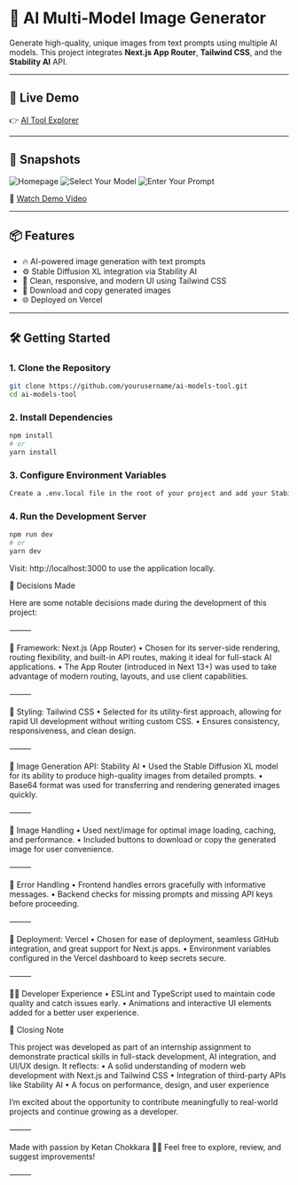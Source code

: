# 🧠 AI Multi-Model Image Generator

Generate high-quality, unique images from text prompts using multiple AI models. This project integrates **Next.js App Router**, **Tailwind CSS**, and the **Stability AI** API.

---

## 🚀 Live Demo

👉 [AI Tool Explorer](https://ai-tools-explorer-ketan-sa5l-6yiplsy0o-ketan-chokkaras-projects.vercel.app/)

---

## 📸 Snapshots

![Homepage](https://github.com/user-attachments/assets/8e56a949-a8fb-4bcc-bc5b-adf63737f900)
![Select Your Model](https://github.com/user-attachments/assets/e7637b79-7821-420f-b1e7-7a72984a9d0b)
![Enter Your Prompt](https://github.com/user-attachments/assets/f2facae6-197a-45c2-8d8a-485b0b473013)

🎥 [Watch Demo Video](https://drive.google.com/file/d/1FMcABS_asKqMoSGKizecs2IAY4vY1w-1/view?usp=drive_link)

---

## 📦 Features

- 🔥 AI-powered image generation with text prompts
- ⚙️ Stable Diffusion XL integration via Stability AI
- 🎯 Clean, responsive, and modern UI using Tailwind CSS
- 💾 Download and copy generated images
- 🌐 Deployed on Vercel


---

## 🛠️ Getting Started

### 1. Clone the Repository
```bash
git clone https://github.com/yourusername/ai-models-tool.git
cd ai-models-tool
 ```
### 2. Install Dependencies
 ```bash
npm install
# or
yarn install
 ```
### 3. Configure Environment Variables
```bash
Create a .env.local file in the root of your project and add your Stability AI API key:
```
### 4. Run the Development Server
```bash
npm run dev
# or
yarn dev
```
Visit: http://localhost:3000 to use the application locally.

🧠 Decisions Made

Here are some notable decisions made during the development of this project:

⸻

🧱 Framework: Next.js (App Router)
	•	Chosen for its server-side rendering, routing flexibility, and built-in API routes, making it ideal for full-stack AI applications.
	•	The App Router (introduced in Next 13+) was used to take advantage of modern routing, layouts, and use client capabilities.

⸻

🎨 Styling: Tailwind CSS
	•	Selected for its utility-first approach, allowing for rapid UI development without writing custom CSS.
	•	Ensures consistency, responsiveness, and clean design.

⸻

🔌 Image Generation API: Stability AI
	•	Used the Stable Diffusion XL model for its ability to produce high-quality images from detailed prompts.
	•	Base64 format was used for transferring and rendering generated images quickly.

⸻

💾 Image Handling
	•	Used next/image for optimal image loading, caching, and performance.
	•	Included buttons to download or copy the generated image for user convenience.

⸻

🧪 Error Handling
	•	Frontend handles errors gracefully with informative messages.
	•	Backend checks for missing prompts and missing API keys before proceeding.

⸻

🚀 Deployment: Vercel
	•	Chosen for ease of deployment, seamless GitHub integration, and great support for Next.js apps.
	•	Environment variables configured in the Vercel dashboard to keep secrets secure.

⸻

🧑‍💻 Developer Experience
	•	ESLint and TypeScript used to maintain code quality and catch issues early.
	•	Animations and interactive UI elements added for a better user experience.

 🙌 Closing Note

This project was developed as part of an internship assignment to demonstrate practical skills in full-stack development, AI integration, and UI/UX design. It reflects:
	•	A solid understanding of modern web development with Next.js and Tailwind CSS
	•	Integration of third-party APIs like Stability AI
	•	A focus on performance, design, and user experience

I’m excited about the opportunity to contribute meaningfully to real-world projects and continue growing as a developer.

⸻

Made with passion by Ketan Chokkara 👨‍💻
Feel free to explore, review, and suggest improvements!

⸻


